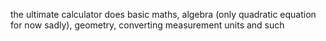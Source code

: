 the ultimate calculator does basic maths, algebra (only quadratic equation for now sadly), geometry, converting measurement units and such
